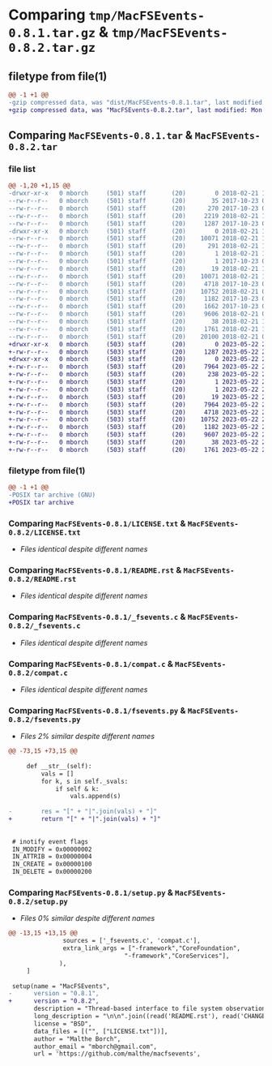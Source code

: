# Comparing `tmp/MacFSEvents-0.8.1.tar.gz` & `tmp/MacFSEvents-0.8.2.tar.gz`

## filetype from file(1)

```diff
@@ -1 +1 @@
-gzip compressed data, was "dist/MacFSEvents-0.8.1.tar", last modified: Wed Feb 21 11:40:44 2018, max compression
+gzip compressed data, was "MacFSEvents-0.8.2.tar", last modified: Mon May 22 20:16:14 2023, max compression
```

## Comparing `MacFSEvents-0.8.1.tar` & `MacFSEvents-0.8.2.tar`

### file list

```diff
@@ -1,20 +1,15 @@
-drwxr-xr-x   0 mborch     (501) staff       (20)        0 2018-02-21 11:40:44.000000 MacFSEvents-0.8.1/
--rw-r--r--   0 mborch     (501) staff       (20)       35 2017-10-23 06:47:33.000000 MacFSEvents-0.8.1/.gitignore
--rw-r--r--   0 mborch     (501) staff       (20)      270 2017-10-23 06:47:33.000000 MacFSEvents-0.8.1/.travis.yml
--rw-r--r--   0 mborch     (501) staff       (20)     2219 2018-02-21 11:40:23.000000 MacFSEvents-0.8.1/CHANGES.rst
--rw-r--r--   0 mborch     (501) staff       (20)     1287 2017-10-23 08:23:59.000000 MacFSEvents-0.8.1/LICENSE.txt
-drwxr-xr-x   0 mborch     (501) staff       (20)        0 2018-02-21 11:40:44.000000 MacFSEvents-0.8.1/MacFSEvents.egg-info/
--rw-r--r--   0 mborch     (501) staff       (20)    10071 2018-02-21 11:40:43.000000 MacFSEvents-0.8.1/MacFSEvents.egg-info/PKG-INFO
--rw-r--r--   0 mborch     (501) staff       (20)      291 2018-02-21 11:40:43.000000 MacFSEvents-0.8.1/MacFSEvents.egg-info/SOURCES.txt
--rw-r--r--   0 mborch     (501) staff       (20)        1 2018-02-21 11:40:43.000000 MacFSEvents-0.8.1/MacFSEvents.egg-info/dependency_links.txt
--rw-r--r--   0 mborch     (501) staff       (20)        1 2017-10-23 06:47:39.000000 MacFSEvents-0.8.1/MacFSEvents.egg-info/not-zip-safe
--rw-r--r--   0 mborch     (501) staff       (20)       19 2018-02-21 11:40:43.000000 MacFSEvents-0.8.1/MacFSEvents.egg-info/top_level.txt
--rw-r--r--   0 mborch     (501) staff       (20)    10071 2018-02-21 11:40:44.000000 MacFSEvents-0.8.1/PKG-INFO
--rw-r--r--   0 mborch     (501) staff       (20)     4718 2017-10-23 06:47:33.000000 MacFSEvents-0.8.1/README.rst
--rw-r--r--   0 mborch     (501) staff       (20)    10752 2018-02-21 07:44:12.000000 MacFSEvents-0.8.1/_fsevents.c
--rw-r--r--   0 mborch     (501) staff       (20)     1182 2017-10-23 06:47:33.000000 MacFSEvents-0.8.1/compat.c
--rw-r--r--   0 mborch     (501) staff       (20)     1662 2017-10-23 06:47:33.000000 MacFSEvents-0.8.1/compat.h
--rw-r--r--   0 mborch     (501) staff       (20)     9606 2018-02-21 07:44:04.000000 MacFSEvents-0.8.1/fsevents.py
--rw-r--r--   0 mborch     (501) staff       (20)       38 2018-02-21 11:40:44.000000 MacFSEvents-0.8.1/setup.cfg
--rw-r--r--   0 mborch     (501) staff       (20)     1761 2018-02-21 11:40:25.000000 MacFSEvents-0.8.1/setup.py
--rw-r--r--   0 mborch     (501) staff       (20)    20100 2018-02-21 07:44:04.000000 MacFSEvents-0.8.1/tests.py
+drwxr-xr-x   0 mborch     (503) staff       (20)        0 2023-05-22 20:16:14.787247 MacFSEvents-0.8.2/
+-rw-r--r--   0 mborch     (503) staff       (20)     1287 2023-05-22 20:13:46.000000 MacFSEvents-0.8.2/LICENSE.txt
+drwxr-xr-x   0 mborch     (503) staff       (20)        0 2023-05-22 20:16:14.786979 MacFSEvents-0.8.2/MacFSEvents.egg-info/
+-rw-r--r--   0 mborch     (503) staff       (20)     7964 2023-05-22 20:16:14.000000 MacFSEvents-0.8.2/MacFSEvents.egg-info/PKG-INFO
+-rw-r--r--   0 mborch     (503) staff       (20)      238 2023-05-22 20:16:14.000000 MacFSEvents-0.8.2/MacFSEvents.egg-info/SOURCES.txt
+-rw-r--r--   0 mborch     (503) staff       (20)        1 2023-05-22 20:16:14.000000 MacFSEvents-0.8.2/MacFSEvents.egg-info/dependency_links.txt
+-rw-r--r--   0 mborch     (503) staff       (20)        1 2023-05-22 20:16:14.000000 MacFSEvents-0.8.2/MacFSEvents.egg-info/not-zip-safe
+-rw-r--r--   0 mborch     (503) staff       (20)       19 2023-05-22 20:16:14.000000 MacFSEvents-0.8.2/MacFSEvents.egg-info/top_level.txt
+-rw-r--r--   0 mborch     (503) staff       (20)     7964 2023-05-22 20:16:14.787132 MacFSEvents-0.8.2/PKG-INFO
+-rw-r--r--   0 mborch     (503) staff       (20)     4718 2023-05-22 20:13:46.000000 MacFSEvents-0.8.2/README.rst
+-rw-r--r--   0 mborch     (503) staff       (20)    10752 2023-05-22 20:13:46.000000 MacFSEvents-0.8.2/_fsevents.c
+-rw-r--r--   0 mborch     (503) staff       (20)     1182 2023-05-22 20:13:46.000000 MacFSEvents-0.8.2/compat.c
+-rw-r--r--   0 mborch     (503) staff       (20)     9607 2023-05-22 20:13:46.000000 MacFSEvents-0.8.2/fsevents.py
+-rw-r--r--   0 mborch     (503) staff       (20)       38 2023-05-22 20:16:14.787294 MacFSEvents-0.8.2/setup.cfg
+-rw-r--r--   0 mborch     (503) staff       (20)     1761 2023-05-22 20:15:53.000000 MacFSEvents-0.8.2/setup.py
```

### filetype from file(1)

```diff
@@ -1 +1 @@
-POSIX tar archive (GNU)
+POSIX tar archive
```

### Comparing `MacFSEvents-0.8.1/LICENSE.txt` & `MacFSEvents-0.8.2/LICENSE.txt`

 * *Files identical despite different names*

### Comparing `MacFSEvents-0.8.1/README.rst` & `MacFSEvents-0.8.2/README.rst`

 * *Files identical despite different names*

### Comparing `MacFSEvents-0.8.1/_fsevents.c` & `MacFSEvents-0.8.2/_fsevents.c`

 * *Files identical despite different names*

### Comparing `MacFSEvents-0.8.1/compat.c` & `MacFSEvents-0.8.2/compat.c`

 * *Files identical despite different names*

### Comparing `MacFSEvents-0.8.1/fsevents.py` & `MacFSEvents-0.8.2/fsevents.py`

 * *Files 2% similar despite different names*

```diff
@@ -73,15 +73,15 @@
 
     def __str__(self):
         vals = []
         for k, s in self._svals:
             if self & k:
                 vals.append(s)
 
-        res = "[" + "|".join(vals) + "]"
+        return "[" + "|".join(vals) + "]"
 
 
 # inotify event flags
 IN_MODIFY = 0x00000002
 IN_ATTRIB = 0x00000004
 IN_CREATE = 0x00000100
 IN_DELETE = 0x00000200
```

### Comparing `MacFSEvents-0.8.1/setup.py` & `MacFSEvents-0.8.2/setup.py`

 * *Files 0% similar despite different names*

```diff
@@ -13,15 +13,15 @@
               sources = ['_fsevents.c', 'compat.c'],
               extra_link_args = ["-framework","CoreFoundation",
                                "-framework","CoreServices"],
              ),
     ]
 
 setup(name = "MacFSEvents",
-      version = "0.8.1",
+      version = "0.8.2",
       description = "Thread-based interface to file system observation primitives.",
       long_description = "\n\n".join((read('README.rst'), read('CHANGES.rst'))),
       license = "BSD",
       data_files = [("", ["LICENSE.txt"])],
       author = "Malthe Borch",
       author_email = "mborch@gmail.com",
       url = 'https://github.com/malthe/macfsevents',
```

